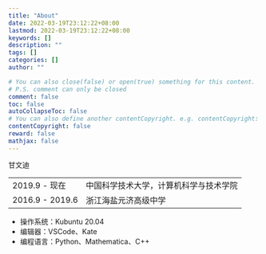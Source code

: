 ```yaml
---
title: "About"
date: 2022-03-19T23:12:22+08:00
lastmod: 2022-03-19T23:12:22+08:00
keywords: []
description: ""
tags: []
categories: []
author: ""

# You can also close(false) or open(true) something for this content.
# P.S. comment can only be closed
comment: false
toc: false
autoCollapseToc: false
# You can also define another contentCopyright. e.g. contentCopyright: "This is another copyright."
contentCopyright: false
reward: false
mathjax: false
---
```






甘文迪




<table>
<tr>
    <td>2019.9 - 现在</td>
    <td>中国科学技术大学，计算机科学与技术学院</td>
</tr>
<tr>
    <td>2016.9 - 2019.6</td>
    <td>浙江海盐元济高级中学</td>
</tr>
</table>


+ 操作系统：Kubuntu 20.04
+ 编辑器：VSCode、Kate
+ 编程语言：Python、Mathematica、C++

